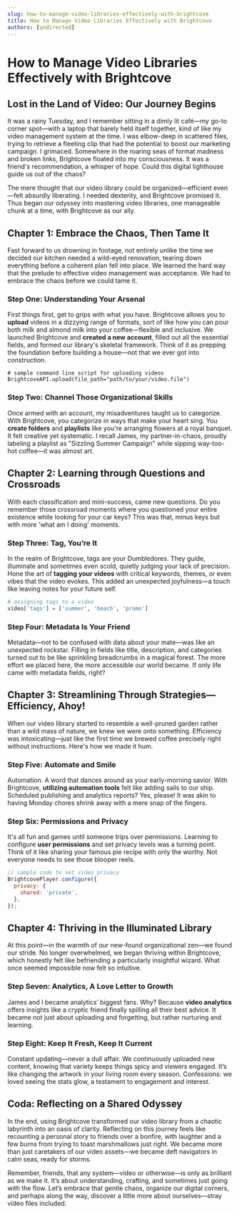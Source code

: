 ```yaml
---
slug: how-to-manage-video-libraries-effectively-with-brightcove
title: How to Manage Video Libraries Effectively with Brightcove
authors: [undirected]
---
```



# How to Manage Video Libraries Effectively with Brightcove

## Lost in the Land of Video: Our Journey Begins

It was a rainy Tuesday, and I remember sitting in a dimly lit café—my go-to corner spot—with a laptop that barely held itself together, kind of like my video management system at the time. I was elbow-deep in scattered files, trying to retrieve a fleeting clip that had the potential to boost our marketing campaign. I grimaced. Somewhere in the roaring seas of format madness and broken links, Brightcove floated into my consciousness. It was a friend's recommendation, a whisper of hope. Could this digital lighthouse guide us out of the chaos?

The mere thought that our video library could be organized—efficient even—felt absurdly liberating. I needed dexterity, and Brightcove promised it. Thus began our odyssey into mastering video libraries, one manageable chunk at a time, with Brightcove as our ally.

## Chapter 1: Embrace the Chaos, Then Tame It

Fast forward to us drowning in footage, not entirely unlike the time we decided our kitchen needed a wild-eyed renovation, tearing down everything before a coherent plan fell into place. We learned the hard way that the prelude to effective video management was acceptance. We had to embrace the chaos before we could tame it.

### Step One: Understanding Your Arsenal

First things first, get to grips with what you have. Brightcove allows you to **upload** videos in a dizzying range of formats, sort of like how you can pour both milk and almond milk into your coffee—flexible and inclusive. We launched Brightcove and **created a new account**, filled out all the essential fields, and formed our library's skeletal framework. Think of it as prepping the foundation before building a house—not that we ever got into construction.

```shell
# sample command line script for uploading videos
BrightcoveAPI.upload(file_path="path/to/your/video.file")
```

### Step Two: Channel Those Organizational Skills

Once armed with an account, my misadventures taught us to categorize. With Brightcove, you categorize in ways that make your heart sing. You **create folders** and **playlists** like you're arranging flowers at a royal banquet. It felt creative yet systematic. I recall James, my partner-in-chaos, proudly labeling a playlist as "Sizzling Summer Campaign" while sipping way-too-hot coffee—it was almost art.

## Chapter 2: Learning through Questions and Crossroads

With each classification and mini-success, came new questions. Do you remember those crossroad moments where you questioned your entire existence while looking for your car keys? This was that, minus keys but with more 'what am I doing' moments.

### Step Three: Tag, You’re It

In the realm of Brightcove, tags are your Dumbledores. They guide, illuminate and sometimes even scold, quietly judging your lack of precision. Hone the art of **tagging your videos** with critical keywords, themes, or even vibes that the video evokes. This added an unexpected joyfulness—a touch like leaving notes for your future self.

```python
# assigning tags to a video
video['tags'] = ['summer', 'beach', 'promo']
```

### Step Four: Metadata Is Your Friend

Metadata—not to be confused with data about your mate—was like an unexpected rockstar. Filling in fields like title, description, and categories turned out to be like sprinkling breadcrumbs in a magical forest. The more effort we placed here, the more accessible our world became. If only life came with metadata fields, right?

## Chapter 3: Streamlining Through Strategies—Efficiency, Ahoy!

When our video library started to resemble a well-pruned garden rather than a wild mass of nature, we knew we were onto something. Efficiency was intoxicating—just like the first time we brewed coffee precisely right without instructions. Here's how we made it hum.

### Step Five: Automate and Smile

Automation. A word that dances around as your early-morning savior. With Brightcove, **utilizing automation tools** felt like adding sails to our ship. Scheduled publishing and analytics reports? Yes, please! It was akin to having Monday chores shrink away with a mere snap of the fingers.

### Step Six: Permissions and Privacy

It's all fun and games until someone trips over permissions. Learning to configure **user permissions** and set privacy levels was a turning point. Think of it like sharing your famous pie recipe with only the worthy. Not everyone needs to see those blooper reels.

```javascript
// sample code to set video privacy
BrightcovePlayer.configure({
  privacy: {
    shared: 'private',
  },
});
```

## Chapter 4: Thriving in the Illuminated Library

At this point—in the warmth of our new-found organizational zen—we found our stride. No longer overwhelmed, we began thriving within Brightcove, which honestly felt like befriending a particularly insightful wizard. What once seemed impossible now felt so intuitive.

### Step Seven: Analytics, A Love Letter to Growth

James and I became analytics’ biggest fans. Why? Because **video analytics** offers insights like a cryptic friend finally spilling all their best advice. It became not just about uploading and forgetting, but rather nurturing and learning. 

### Step Eight: Keep It Fresh, Keep It Current

Constant updating—never a dull affair. We continuously uploaded new content, knowing that variety keeps things spicy and viewers engaged. It’s like changing the artwork in your living room every season. Confessions: we loved seeing the stats glow, a testament to engagement and interest.

## Coda: Reflecting on a Shared Odyssey

In the end, using Brightcove transformed our video library from a chaotic labyrinth into an oasis of clarity. Reflecting on this journey feels like recounting a personal story to friends over a bonfire, with laughter and a few burns from trying to toast marshmallows just right. We became more than just caretakers of our video assets—we became deft navigators in calm seas, ready for storms.

Remember, friends, that any system—video or otherwise—is only as brilliant as we make it. It’s about understanding, crafting, and sometimes just going with the flow.   Let’s embrace that gentle chaos, organize our digital corners, and perhaps along the way, discover a little more about ourselves—stray video files included.
```
